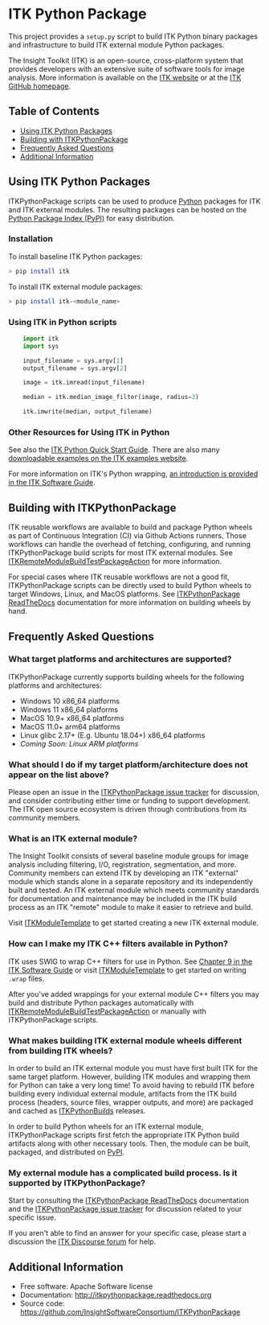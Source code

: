 # ITK Python Package

This project provides a `setup.py` script to build ITK Python binary
packages and infrastructure to build ITK external module Python
packages.

The Insight Toolkit (ITK) is an open-source, cross-platform system that provides developers
with an extensive suite of software tools for image analysis.
More information is available on the [ITK website](https://itk.org/)
or at the [ITK GitHub homepage](https://github.com/insightSoftwareConsortium/ITK).

## Table of Contents

- [Using ITK Python Packages](#using-itk-python-packages)
- [Building with ITKPythonPackage](#building-with-itkpythonpackage)
- [Frequently Asked Questions](#frequently-asked-questions)
- [Additional Information](#additional-information)

## Using ITK Python Packages

ITKPythonPackage scripts can be used to produce [Python](https://www.python.org/) packages
for ITK and ITK external modules. The resulting packages can be
hosted on the [Python Package Index (PyPI)](https://pypi.org/)
for easy distribution.

### Installation

To install baseline ITK Python packages:

```sh
> pip install itk
```

To install ITK external module packages:

```sh
> pip install itk-<module_name>
```

### Using ITK in Python scripts

```python
    import itk
    import sys

    input_filename = sys.argv[1]
    output_filename = sys.argv[2]

    image = itk.imread(input_filename)

    median = itk.median_image_filter(image, radius=2)

    itk.imwrite(median, output_filename)
```

### Other Resources for Using ITK in Python

See also the [ITK Python Quick Start
Guide](https://itkpythonpackage.readthedocs.io/en/master/Quick_start_guide.html).
There are also many [downloadable examples on the ITK examples website](https://examples.itk.org/search.html?q=Python).

For more information on ITK's Python wrapping, [an introduction is
provided in the ITK Software
Guide](https://itk.org/ITKSoftwareGuide/html/Book1/ITKSoftwareGuide-Book1ch3.html#x32-420003.7).

## Building with ITKPythonPackage

ITK reusable workflows are available to build and package Python wheels as
part of Continuous Integration (CI) via Github Actions runners.
Those workflows can handle the overhead of fetching, configuring, and
running ITKPythonPackage build scripts for most ITK external modules.
See [ITKRemoteModuleBuildTestPackageAction](https://github.com/InsightSoftwareConsortium/ITKRemoteModuleBuildTestPackageAction)
for more information.

For special cases where ITK reusable workflows are not a good fit,
ITKPythonPackage scripts can be directly used to build Python wheels
to target Windows, Linux, and MacOS platforms. See
[ITKPythonPackage ReadTheDocs](https://itkpythonpackage.readthedocs.io/en/master/Build_ITK_Module_Python_packages.html)
documentation for more information on building wheels by hand.

## Frequently Asked Questions

### What target platforms and architectures are supported?

ITKPythonPackage currently supports building wheels for the following platforms and architectures:
- Windows 10 x86_64 platforms
- Windows 11 x86_64 platforms
- MacOS 10.9+ x86_64 platforms
- MacOS 11.0+ arm64 platforms
- Linux glibc 2.17+ (E.g. Ubuntu 18.04+) x86_64 platforms
- _Coming Soon: Linux ARM platforms_

### What should I do if my target platform/architecture does not appear on the list above?

Please open an issue in the [ITKPythonPackage issue tracker](https://github.com/InsightSoftwareConsortium/ITKPythonPackage/issues)
for discussion, and consider contributing either time or funding to support
development. The ITK open source ecosystem is driven through contributions from its community members.

### What is an ITK external module?

The Insight Toolkit consists of several baseline module groups for image analysis
including filtering, I/O, registration, segmentation, and more. Community members
can extend ITK by developing an ITK "external" module which stands alone in a separate
repository and its independently built and tested. An ITK external module which
meets community standards for documentation and maintenance may be included in the
ITK build process as an ITK "remote" module to make it easier to retrieve and build.

Visit [ITKModuleTemplate](https://github.com/insightSoftwareConsortium/ITKmoduletemplate)
to get started creating a new ITK external module.

### How can I make my ITK C++ filters available in Python?

ITK uses SWIG to wrap C++ filters for use in Python.
See [Chapter 9 in the ITK Software Guide](https://itk.org/ITKSoftwareGuide/html/Book1/ITKSoftwareGuide-Book1ch9.html)
or visit [ITKModuleTemplate](https://github.com/insightSoftwareConsortium/ITKmoduletemplate)
to get started on writing `.wrap` files.

After you've added wrappings for your external module C++ filters
you may build and distribute Python packages automatically with
[ITKRemoteModuleBuildTestPackageAction](https://github.com/InsightSoftwareConsortium/ITKRemoteModuleBuildTestPackageAction)
or manually with ITKPythonPackage scripts.

### What makes building ITK external module wheels different from building ITK wheels?

In order to build an ITK external module you must have first built ITK for the same target platform.
However, building ITK modules and wrapping them for Python can take a very long time!
To avoid having to rebuild ITK before building every individual external module,
artifacts from the ITK build process (headers, source files, wrapper outputs, and more) are
packaged and cached as [ITKPythonBuilds](https://github.com/insightSoftwareConsortium/ITKpythonbuilds)
releases.

In order to build Python wheels for an ITK external module, ITKPythonPackage scripts
first fetch the appropriate ITK Python build artifacts along with other necessary
tools. Then, the module can be built, packaged, and distributed on [PyPI](https://pypi.org/).

### My external module has a complicated build process. Is it supported by ITKPythonPackage?

Start by consulting the [ITKPythonPackage ReadTheDocs](https://itkpythonpackage.readthedocs.io/en/master/Build_ITK_Module_Python_packages.html)
documentation and the [ITKPythonPackage issue tracker](https://github.com/InsightSoftwareConsortium/ITKPythonPackage/issues)
for discussion related to your specific issue.

If you aren't able to find an answer for your specific case, please start a discussion the
[ITK Discourse forum](https://discourse.itk.org/) for help.

## Additional Information

-   Free software: Apache Software license
-   Documentation: <http://itkpythonpackage.readthedocs.org>
-   Source code: <https://github.com/InsightSoftwareConsortium/ITKPythonPackage>
